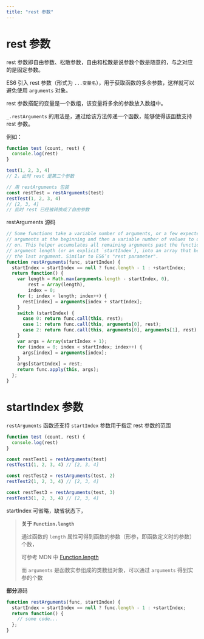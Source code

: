 ```yaml
---
title: "rest 参数"
---
```



<Block>

# rest 参数

rest 参数即自由参数、松散参数，自由和松散是说参数个数是随意的，与之对应的是固定参数。

ES6 引入 rest 参数（形式为 `...变量名`），用于获取函数的多余参数，这样就可以避免使用 `arguments` 对象。

rest 参数搭配的变量是一个数组，该变量将多余的参数放入数组中。

`_.restArguments` 的用法是，通过给该方法传递一个函数，能够使得该函数支持 rest 参数。

例如：

```js
function test (count, rest) {
  console.log(rest)
}

test(1, 2, 3, 4)
// 2，此时 rest 是第二个参数

// 用 restArguments 包装
const restTest = restArguments(test)
restTest(1, 2, 3, 4)
// [2, 3, 4]
// 此时 rest 已经被转换成了自由参数
```


<Example>

restArguments 源码

```js
// Some functions take a variable number of arguments, or a few expected
// arguments at the beginning and then a variable number of values to operate
// on. This helper accumulates all remaining arguments past the function’s
// argument length (or an explicit `startIndex`), into an array that becomes
// the last argument. Similar to ES6’s "rest parameter".
function restArguments(func, startIndex) {
  startIndex = startIndex == null ? func.length - 1 : +startIndex;
  return function() {
    var length = Math.max(arguments.length - startIndex, 0),
        rest = Array(length),
        index = 0;
    for (; index < length; index++) {
      rest[index] = arguments[index + startIndex];
    }
    switch (startIndex) {
      case 0: return func.call(this, rest);
      case 1: return func.call(this, arguments[0], rest);
      case 2: return func.call(this, arguments[0], arguments[1], rest);
    }
    var args = Array(startIndex + 1);
    for (index = 0; index < startIndex; index++) {
      args[index] = arguments[index];
    }
    args[startIndex] = rest;
    return func.apply(this, args);
  };
}
```

</Example>


</Block>


<Block>

# startIndex 参数

`restArguments` 函数还支持 `startIndex` 参数用于指定 rest 参数的范围

```js
function test (count, rest) {
  console.log(rest)
}

const restTest1 = restArguments(test)
restTest1(1, 2, 3, 4) // [2, 3, 4]

const restTest2 = restArguments(test, 2)
restTest2(1, 2, 3, 4) // [2, 3, 4]

const restTest3 = restArguments(test, 3)
restTest3(1, 2, 3, 4) // [2, 3, 4]
```


startIndex 可省略，缺省状态下，


> **关于 `Function.length`**
> 
> 通过函数的 `length` 属性可得到函数的参数（形参，即函数定义时的参数）个数，
>
> 可参考 MDN 中 [Function.length](https://developer.mozilla.org/zh-CN/docs/Web/JavaScript/Reference/Global_Objects/Function/length)
>
> 而 `arguments` 是函数实参组成的类数组对象，可以通过 `arguments` 得到实参的个数


<Example>

**部分**源码

```js
function restArguments(func, startIndex) {
  startIndex = startIndex == null ? func.length - 1 : +startIndex;
  return function() {
    // some code...
  };
}
```
</Example>

</Block>

